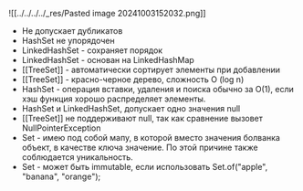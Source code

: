 ![[../../../../_res/Pasted image 20241003152032.png]]

- Не допускает дубликатов
- HashSet не упорядочен
- LinkedHashSet - сохраняет порядок
- LinkedHashSet - основан на LinkedHashMap
- [[TreeSet]] - автоматически сортирует элементы при добавлении
- [[TreeSet]] - красно-черное дерево, сложность О (log n)
- HashSet - операция вставки, удаления и поиска обычно за O(1), если хэш функция хорошо распределяет элементы.
- HashSet и LinkedHashSet, допускает одно значения null
- [[TreeSet]] не поддерживают null, так как сравнение вызовет NullPointerException
- Set - имею под собой мапу, в которой вместо значения болванка объект, в качестве ключа значение. По этой причине также соблюдается уникальность. 
- Set - может быть immutable, если использовать Set.of("apple", "banana", "orange");